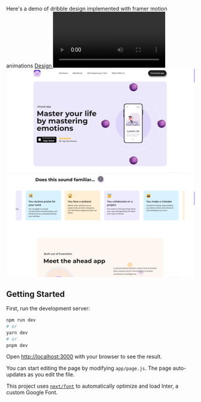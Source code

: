 Here's a demo of dribble design implemented with framer motion animations 
<a href='https://dribbble.com/shots/19807069-Ahead-app-redesign-concept'>Design </a>
<video src="https://drive.google.com/drive/folders/15i0BzVhkzErBj0nsEsv3bgPIo8o_mdXl?usp=sharing" controls title="Density.Exchange-Assignment demo"></video>
![home](image-1.png)
![Carousel](image.png)




## Getting Started

First, run the development server:

```bash
npm run dev
# or
yarn dev
# or
pnpm dev
```

Open [http://localhost:3000](http://localhost:3000) with your browser to see the result.

You can start editing the page by modifying `app/page.js`. The page auto-updates as you edit the file.

This project uses [`next/font`](https://nextjs.org/docs/basic-features/font-optimization) to automatically optimize and load Inter, a custom Google Font.
